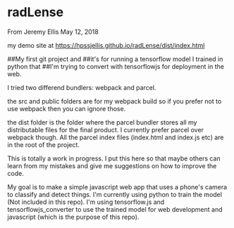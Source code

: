 # radLense



From Jeremy Ellis
May 12, 2018

my demo site at 
https://hpssjellis.github.io/radLense/dist/index.html






##My first git project and
##it's for running a tensorflow model I trained in python that
##I'm trying to convert with tensorflowjs for deployment in the web.


I tried two differend bundlers: webpack and parcel.

the src and public folders are for my webpack build so if you prefer not to use webpack then you can ignore those.

the dist folder is the folder where the parcel bundler stores all my distributable files for the final product.
I currently prefer parcel over webpack though. All the parcel index files (index.html and index.js etc) are in the root of the project.

This is totally a work in progress. I put this here so that maybe others can learn from my mistakes and give me suggestions on how to improve the code.

My goal is to make a simple javascript web app that uses a phone's camera to classify and detect things.
I'm currently using python to train the model (Not included in this repo).
I'm using tensorflow.js and tensorflowjs_converter to use the trained model for web development and javascript (which is the purpose of this repo). 




